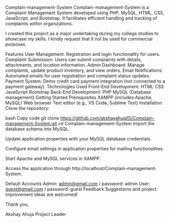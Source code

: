 Complain-management-System
Complain-management-System is a Complaint Management System developed using PHP, MySQL, HTML, CSS, JavaScript, and Bootstrap. It facilitates efficient handling and tracking of complaints within organizations.

I created this project as a major undertaking during my college studies to showcase my skills. I kindly request that it not be used for commercial purposes.

Features
User Management: Registration and login functionality for users.
Complaint Submission: Users can submit complaints with details, attachments, and location information.
Admin Dashboard: Manage complaints, update product inventory, and view orders.
Email Notifications: Automated emails for user registration and complaint status updates.
Payment System: Demo credit card payment integration (not connected to a payment gateway).
Technologies Used
Front-End Development:
HTML
CSS
JavaScript
Bootstrap
Back-End Development:
PHP
MySQL (Database management)
Getting Started
Prerequisites
XAMPP (includes Apache, MySQL)
Web browser
Text editor (e.g., VS Code, Sublime Text)
Installation
Clone the repository:

bash
Copy code
git clone https://github.com/akshayahuja15/Complain-management-System.git
cd Complain-management-System
Import the database schema into MySQL.

Update application.properties with your MySQL database credentials.

Configure email settings in application.properties for mailing functionalities.

Start Apache and MySQL services in XAMPP.

Access the application through http://localhost/Complain-management-System.

Default Accounts
Admin: admin@gmail.com / password: admin
User: guest@gmail.com / password: guest
Feedback
Suggestions and project improvement ideas are welcomed!

Thank you,

Akshay Ahuja
Project Leader
